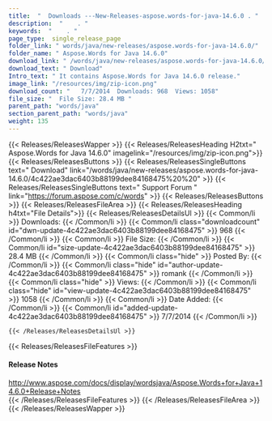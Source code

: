 ```yaml
---
title:  "  Downloads ---New-Releases-aspose.words-for-java-14.6.0 . " 
description:  "    . " 
keywords:  "    . " 
page_type:  single_release_page
folder_link: " words/java/new-releases/aspose.words-for-java-14.6.0/"
folder_name: " Aspose.Words for Java 14.6.0"
download_link: " /words/java/new-releases/aspose.words-for-java-14.6.0/4c422ae3dac6403b88199dee84168475"
download_text: " Download"
Intro_text: " It contains Aspose.Words for Java 14.6.0 release."
image_link: "/resources/img/zip-icon.png"
download_count: "   7/7/2014  Downloads: 968  Views: 1058"
file_size: "  File Size: 28.4 MB "
parent_path: "words/java"
section_parent_path: "words/java"
weight: 135 
---
```


{{< Releases/ReleasesWapper >}}
  {{< Releases/ReleasesHeading H2txt=" Aspose.Words for Java 14.6.0" imagelink="/resources/img/zip-icon.png">}}
  {{< Releases/ReleasesButtons >}}
    {{< Releases/ReleasesSingleButtons text=" Download" link="/words/java/new-releases/aspose.words-for-java-14.6.0/4c422ae3dac6403b88199dee84168475%20%20" >}}
    {{< Releases/ReleasesSingleButtons text=" Support Forum " link="https://forum.aspose.com/c/words" >}}
  {{< Releases/ReleasesButtons >}}
  {{< Releases/ReleasesFileArea >}}
    {{< Releases/ReleasesHeading h4txt="File Details">}}
    {{< Releases/ReleasesDetailsUl >}}
            {{< Common/li  >}} Downloads: {{< /Common/li >}} 
      {{< Common/li class="downloadcount" id="dwn-update-4c422ae3dac6403b88199dee84168475" >}} 968 {{< /Common/li >}} 
      {{< Common/li  >}} File Size: {{< /Common/li >}} 
      {{< Common/li id="size-update-4c422ae3dac6403b88199dee84168475" >}} 28.4 MB {{< /Common/li >}} 
      {{< Common/li  class="hide" >}} Posted By: {{< /Common/li >}} 
      {{< Common/li class="hide" id="author-update-4c422ae3dac6403b88199dee84168475" >}} romank {{< /Common/li >}} 
      {{< Common/li class="hide"  >}} Views: {{< /Common/li >}} 
      {{< Common/li class="hide" id="view-update-4c422ae3dac6403b88199dee84168475" >}} 1058 {{< /Common/li >}} 
      {{< Common/li  >}} Date Added: {{< /Common/li >}} 
      {{< Common/li id="added-update-4c422ae3dac6403b88199dee84168475" >}} 7/7/2014 {{< /Common/li >}} 

    {{< /Releases/ReleasesDetailsUl >}}

  {{< Releases/ReleasesFileFeatures >}}
      <h4>Release Notes</h4><div><a href="http://www.aspose.com/docs/display/wordsjava/Aspose.Words+for+Java+14.6.0+Release+Notes">http://www.aspose.com/docs/display/wordsjava/Aspose.Words+for+Java+14.6.0+Release+Notes</a></div>
  {{< /Releases/ReleasesFileFeatures >}}
 {{< /Releases/ReleasesFileArea >}}
{{< /Releases/ReleasesWapper >}}



